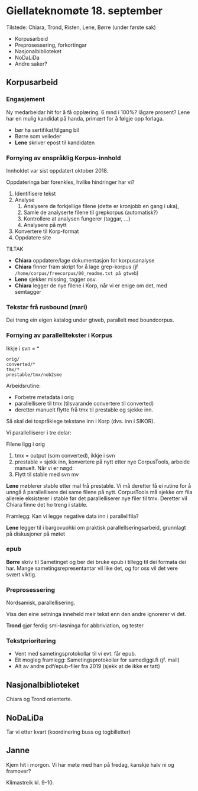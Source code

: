 # Giellateknomøte 18. september

Tilstede: Chiara, Trond, Risten, Lene, Børre (under første sak)

* Korpusarbeid
* Preprosessering, forkortingar
* Nasjonalbiblioteket
* NoDaLiDa
* Andre saker?

##   Korpusarbeid

###  Engasjement

Ny medarbeidar hit for å få opplæring. 6 mnd i 100%? lågare prosent?
Lene har en mulig kandidat på handa, primært for å følgje opp forlaga.

* bør ha sertifikat/tilgang bil
* Børre som veileder
* **Lene** skriver epost til kandidaten

### Fornying av enspråklig Korpus-innhold
Innholdet var sist oppdatert oktober 2018.

Oppdateringa bør forenkles, hvilke hindringer har vi?

1. Identifisere tekst
1. Analyse
    1. Analysere de forkjellige filene (dette er kronjobb en gang i uka),
    1. Samle de analyserte filene til grepkorpus (automatisk?)
    1. Kontrollere at analysen fungerer (taggar, ...)
    1. Analysere på nytt
1. Konvertere til Korp-format
1. Oppdatere site

TILTAK
* **Chiara** oppdatere/lage dokumentasjon for korpusanalyse
* **Chiara** finner fram skript for å lage grep-korpus (jf `/home/corpus/freecorpus/00_readme.txt på gtweb`)
* **Lene** sjekker missing, tagger osv.
* **Chiara** legger de nye filene i Korp, når vi er enige om det, med semtagger

### Tekstar frå rusbound (mari)

Dei treng ein eigen katalog under gtweb, parallelt med boundcorpus.

### Fornying av parallelltekster i Korpus

Ikkje i svn = *

```
orig/
converted/*
tmx/*
prestable/tmx/nob2sme
```

Arbeidsrutine:
* Forbetre metadata i orig
* parallellisere til tmx (tilsvarande convertere til converted)
* deretter manuelt flytte frå tmx til prestable og sjekke inn.

Så skal dei tospråklege tekstane inn i Korp (dvs. inn i SIKOR).

Vi parallelliserer i tre delar:

Filene ligg i orig
1. tmx = output (som converted), ikkje i svn
1. prestable = sjekk inn, konvertere på nytt etter nye CorpusTools, arbeide manuelt. Når vi er nøgd:
1. Flytt til stable med svn mv

**Lene** møblerer stable etter mal frå prestable. Vi må deretter få ei rutine for å unngå å parallellisere dei same filene på nytt.
CorpusTools må sjekke om fila allereie eksisterer i stable før det parallelliserer nye filer til tmx.
Deretter vil Chiara finne det ho treng i stable.

Framlegg: Kan vi legge negative data inn i parallellfila?

**Lene** legger til i bargovuohki om praktisk parallellseringsarbeid, grunnlagt på diskusjoner på møtet

###  epub

**Børre** skriv til Sametinget og ber dei bruke epub i tillegg til dei formata dei har. Mange sametingsrepresentantar vil like det, og for oss vil det vere svært viktig.

###  Preprosessering

Nordsamisk, parallellisering.

Viss den eine setninga inneheld meir tekst enn den andre ignorerer vi det.

**Trond** gjør ferdig smi-løsninga for abbriviation, og tester

###  Tekstprioritering
* Vent med sametingsprotokollar til vi evt. får epub.
* Eit mogleg framlegg: Sametingsprotokollar for samediggi.fi (jf. mail)
* Alt av andre pdf/epub-filer fra 2019 (sjekk at de ikke er tatt)

##   Nasjonalbiblioteket

Chiara og Trond orienterte.

##   NoDaLiDa
Tar vi etter kvart (koordinering buss og togbilletter)

##   Janne

Kjem hit i morgon. Vi har møte med han på fredag, kanskje halv ni og framover?

Klimastreik kl. 9-10.
